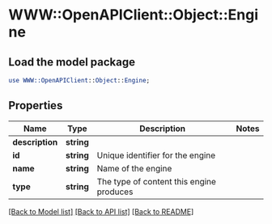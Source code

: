 # WWW::OpenAPIClient::Object::Engine

## Load the model package
```perl
use WWW::OpenAPIClient::Object::Engine;
```

## Properties
Name | Type | Description | Notes
------------ | ------------- | ------------- | -------------
**description** | **string** |  | 
**id** | **string** | Unique identifier for the engine | 
**name** | **string** | Name of the engine | 
**type** | **string** | The type of content this engine produces | 

[[Back to Model list]](../README.md#documentation-for-models) [[Back to API list]](../README.md#documentation-for-api-endpoints) [[Back to README]](../README.md)


